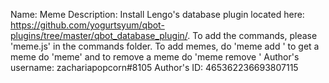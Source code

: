 Name: Meme
Description: Install Lengo's database plugin located here: https://github.com/yogurtsyum/qbot-plugins/tree/master/qbot_database_plugin/. To add the commands, please 'meme.js' in the commands folder. To add memes, do '<prefix>meme add <meme link>' to get a meme do 'meme' and to remove a meme do 'meme remove <meme link>'
Author's username: zachariapopcorn#8105
Author's ID: 465362236693807115
